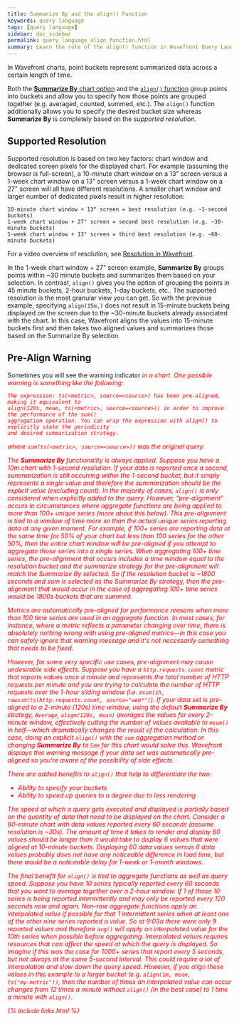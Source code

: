 ```yaml
---
title: Summarize By and the align() Function
keywords: query language
tags: [query language]
sidebar: doc_sidebar
permalink: query_language_align_function.html
summary: Learn the role of the align() function in Wavefront Query Language expressions.
---
```


In Wavefront charts, point buckets represent summarized data across a certain length of time.

Both the [**Summarize By** chart option](charts#summarize-by) and the [`align()` function](query_language_reference#filtering-and-comparison-functions) group points into buckets and allow you to specify how those points are grouped together (e.g. averaged, counted, summed, etc.).  The `align()` function additionally allows you to specify the desired bucket size whereas **Summarize By** is completely based on the *supported resolution*. 

## Supported Resolution 

Supported resolution is based on two key factors: chart window and dedicated screen pixels for the displayed chart. For example (assuming the browser is full-screen), a 10-minute chart window on a 13" screen versus a 1-week chart window on a 13" screen versus a 1-week chart window on a 27" screen will all have different resolutions. A smaller chart window and larger number of dedicated pixels result in higher resolution:

```
10-minute chart window + 13" screen = best resolution (e.g. ~1-second buckets)
1-week chart window + 27" screen = second best resolution (e.g. ~30-minute buckets)
1-week chart window + 13" screen = third best resolution (e.g. ~60-minute buckets)
```

For a video overview of resolution, see [Resolution in Wavefront](https://wavefront-1.wistia.com/medias/r8frqgquvb).

In the 1-week chart window + 27" screen example, **Summarize By** groups points within ~30 minute buckets and summarizes them based on your selection. In contrast, `align()` gives you the option of grouping the points in 45 minute buckets, 2-hour buckets, 1-day buckets, etc.. The supported resolution is the most granular view you can get. So with the previous example, specifying `align(15m,)` does not result in 15-minute buckets being displayed on the screen due to the ~30-minute buckets already associated with the chart. In this case, Wavefront aligns the values into 15-minute buckets first and then takes two aligned values and summarizes those based on the Summarize By selection.

## Pre-Align Warning

Sometimes you will see the warning indicator <i class="fa-exclamation-triangle fa" style="color: red;"/> in a chart. One possible warning is something like the following:

```
The expression: ts(<metric>, source=<source>) has been pre-aligned, making it equivalent to 
align(120s, mean, ts(<metric>, source=<source>)) in order to improve the performance of the sum() 
aggregation operation. You can wrap the expression with align() to explicitly state the periodicity 
and desired summarization strategy.
```

where `sum(ts(<metric>, source=<source>))` was the original query.

The **Summarize By** functionality is always applied. Suppose you have a 10m chart with 1-second resolution. If your data is reported once a second, summarization is still occurring within the 1-second bucket, but it simply represents a single value and therefore the summarization should be the explicit value (excluding count). In the majority of cases, `align()` is only considered when explicitly added to the query. However, "pre-alignment" occurs in circumstances where aggregate functions are being applied to more than 100+ unique series (more about this below). This pre-alignment is tied to a window of time more so than the actual unique series reporting data at any given moment. For example, if 100+ series are reporting data at the same time for 50% of your chart but less than 100 series for the other 50%, then the entire chart window will be pre-aligned if you attempt to aggregate those series into a single series. When aggregating 100+ time series, the pre-alignment that occurs includes a time window equal to the resolution bucket and the summarize strategy for the pre-alignment will match the Summarize By selected. So if the resolution bucket is ~1800 seconds and sum is selected as the Summarize By strategy, then the pre-alignment that would occur in the case of aggregating 100+ time series would be 1800s buckets that are summed.
 
Metrics are automatically pre-aligned for performance reasons when more than 100 time series are used in an aggregate function. In most cases, for instance, where a metric reflects a parameter changing over time, there is absolutely nothing wrong with using pre-aligned metrics&mdash;in this case you can safely ignore that warning message and it's not necessarily something that needs to be fixed.
 
However, for some very specific use cases, pre-alignment may cause undesirable side effects. Suppose you have a `http.requests.count` metric that reports values once a minute and represents the total number of HTTP requests per minute and you are trying to calculate the number of HTTP requests over the 1-hour sliding window (i.e. `msum(1h, rawsum(ts(http.requests.count, source="web*")`). If your data set is pre-aligned to a 2-minute (120s) time window, using the default **Summarize By** strategy, `Average`, `align(120s, mean)` averages the values for every 2-minute window, effectively cutting the number of values available to `msum()` in half&mdash;which dramatically changes the result of the calculation. In this case, doing an explicit `align()` with the `sum` aggregation method or changing **Summarize By** to `Sum` for this chart would solve this. Wavefront displays this warning message if your data set was automatically pre-aligned so you're aware of the possibility of side effects.

There are added benefits to `align()` that help to differentiate the two:

- Ability to specify your buckets
- Ability to speed up queries to a degree due to less rendering

The speed at which a query gets executed and displayed is partially based on the quantity of data that need to be displayed on the chart. Consider a 60-minute chart with data values reported every 60 seconds (assume resolution is ~30s). The amount of time it takes to render and display 60 values should be longer than it would take to display 6 values that were aligned at 10-minute buckets. Displaying 60 data values versus 6 data values probably does not have any noticeable difference in load time, but there would be a noticeable delay for 1-week or 1-month windows.

The final benefit for `align()` is tied to aggregate functions as well as query speed. Suppose you have 10 series typically reported every 60 seconds that you want to average together over a 2-hour window. If 1 of those 10 series is being reported intermittently and may only be reported every 120 seconds now and again. Non-raw aggregate functions apply an interpolated value if possible for that 1 intermittent series when at least one of the other nine series reported a value. So at 9:03a there were only 9 reported values and therefore `avg()` will apply an interpolated value for the 10th series when possible before aggregating. Interpolated values requires resources that can affect the speed at which the query is displayed. So imagine if this was the case for 1000+ series that report every 5 seconds, but not always at the same 5-second interval. This could require a lot of interpolation and slow down the query speed. However, if you align these values in this example to a larger bucket (e.g. `align(1m, mean, ts("my.metric"))`, then the number of times an interpolated value can occur changes from 12 times a minute without `align()` (in the best case) to 1 time a minute with `align()`.

{% include links.html %}